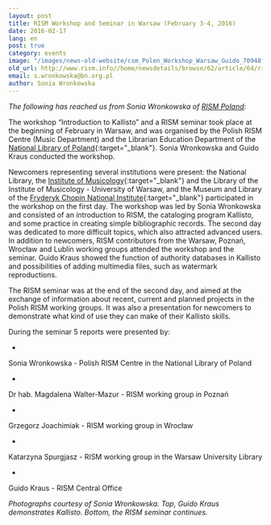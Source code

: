 ```yaml
---
layout: post
title: RISM Workshop and Seminar in Warsaw (February 3-4, 2016)
date: 2016-02-17
lang: en
post: true
category: events
image: "/images/news-old-website/csm_Polen_Workshop_Warsaw_Guido_70948f15f8.jpg"
old_url: http://www.rism.info//home/newsdetails/browse/62/article/64/rism-workshop-and-seminar-in-warsaw-february-3-4-2016.html
email: s.wronkowska@bn.org.pl
author: Sonia Wronkowska
---
```



_The following has reached us from Sonia Wronkowska of [RISM Poland](/workgroups/poland-warsaw-polish-rism-center-national-library-of-poland.html):_

The workshop “Introduction to Kallisto” and a RISM seminar took place at the beginning of February in Warsaw, and was organised by the Polish RISM Centre (Music Department) and the Librarian Education Department of the [National Library of Poland](http://bn.org.pl/en/){:target="_blank"}. Sonia Wronkowska and Guido Kraus conducted the workshop.

Newcomers representing several institutions were present: the National Library, the [Institute of Musicology](http://www.imuz.uw.edu.pl/index.php/en/){:target="_blank"} and the Library of the Institute of Musicology - University of Warsaw, and the Museum and Library of the [Fryderyk Chopin National Institute](http://www.chopin.pl/nifc.en.html){:target="_blank"} participated in the workshop on the first day. The workshop was led by Sonia Wronkowska and consisted of an introduction to RISM, the cataloging program Kallisto, and some practice in creating simple bibliographic records. The second day was dedicated to more difficult topics, which also attracted advanced users. In addition to newcomers, RISM contributors from the Warsaw, Poznań, Wrocław and Lublin working groups attended the workshop and the seminar. Guido Kraus showed the function of authority databases in Kallisto and possibilities of adding multimedia files, such as watermark reproductions.

The RISM seminar was at the end of the second day, and aimed at the exchange of information about recent, current and planned projects in the Polish RISM working groups. It was also a presentation for newcomers to demonstrate what kind of use they can make of their Kallisto skills.

During the seminar 5 reports were presented by:

-

Sonia Wronkowska - Polish RISM Centre in the National Library of Poland


-

Dr hab. Magdalena Walter-Mazur - RISM working group in Poznań


-

Grzegorz Joachimiak - RISM working group in Wrocław


-

Katarzyna Spurgjasz - RISM working group in the Warsaw University Library


-

Guido Kraus - RISM Central Office



_Photographs courtesy of Sonia Wronkowska. Top, Guido Kraus demonstrates Kallisto. Bottom, the RISM seminar continues._



